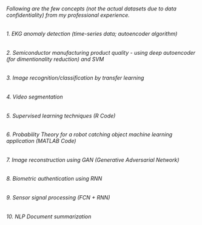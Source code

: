 ######  Following are the few concepts (not the actual datasets due to data confidentiality) from my professional experience.
######  1. EKG anomaly detection (time-series data; autoencoder algorithm)
######  2. Semiconductor manufacturing product quality - using deep autoencoder (for dimentionality reduction) and SVM 
######  3. Image recognition/classification by transfer learning
######  4. Video segmentation 
######  5. Supervised learning techniques (R Code)
######  6. Probability Theory for a robot catching object machine learning application (MATLAB Code)
######  7. Image reconstruction using GAN (Generative Adversarial Network)
######  8. Biometric authentication using RNN
######  9. Sensor signal processing (FCN + RNN)
######  10. NLP Document summarization  




